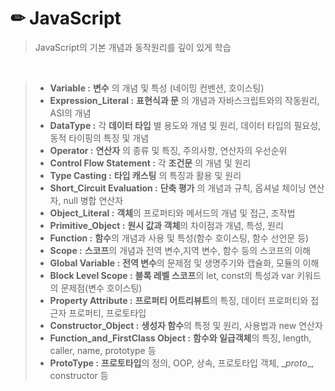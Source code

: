 # ✏ JavaScript

> JavaScript의 기본 개념과 동작원리를 깊이 있게 학습

<br>

> - **Variable :** **변수** 의 개념 및 특성 (네이밍 컨벤션, 호이스팅)
> - **Expression_Literal :** **표현식과 문** 의 개념과 자바스크립트와의 작동원리, ASI의 개념
> - **DataType :** 각 **데이터 타입** 별 용도와 개념 및 원리, 데이터 타입의 필요성, 동적 타이핑의 특징 및 개념
> - **Operator :** **연산자** 의 종류 및 특징, 주의사항, 연산자의 우선순위
> - **Control Flow Statement :** 각 **조건문** 의 개념 및 원리
> - **Type Casting :** **타입 캐스팅** 의 특징과 활용 및 원리
> - **Short_Circuit Evaluation :** **단축 평가** 의 개념과 규칙, 옵셔널 체이닝 연산자, null 병합 연산자
> - **Object_Literal :** **객체**의 프로퍼티와 메서드의 개념 및 접근, 조작법
> - **Primitive_Object :** **원시 값과 객체**의 차이점과 개념, 특성, 원리
> - **Function :** **함수**의 개념과 사용 및 특성(함수 호이스팅, 함수 선언문 등)
> - **Scope :** **스코프**의 개념과 전역 변수,지역 변수, 함수 등의 스코프의 이해
> - **Global Variable :** **전역 변수**의 문제점 및 생명주기와 캡슐화, 모듈의 이해
> - **Block Level Scope :** **블록 레벨 스코프**의 let, const의 특성과 var 키워드의 문제점(변수 호이스팅)
> - **Property Attribute :** **프로퍼티 어트리뷰트**의 특징, 데이터 프로퍼티와 접근자 프로퍼티, 프로토타입
> - **Constructor_Object :** **생성자 함수**의 특정 및 원리, 사용법과 new 연산자
> - **Function_and_FirstClass Object :** **함수와 일급객체**의 특징, length, caller, name, prototype 등
> - **ProtoType :** **프로토타입**의 정의, OOP, 상속, 프로토타입 객체, \__proto__, constructor 등 
